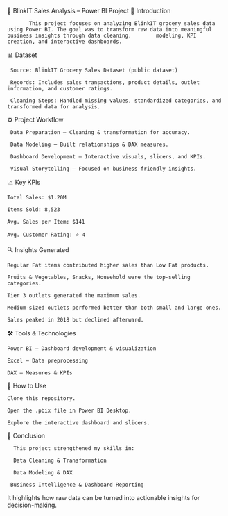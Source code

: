 🚀 BlinkIT Sales Analysis – Power BI Project
📌 Introduction

           This project focuses on analyzing BlinkIT grocery sales data using Power BI. The goal was to transform raw data into meaningful business insights through data cleaning,        modeling, KPI creation, and interactive dashboards.

📊 Dataset

     Source: BlinkIT Grocery Sales Dataset (public dataset)

     Records: Includes sales transactions, product details, outlet information, and customer ratings.

     Cleaning Steps: Handled missing values, standardized categories, and transformed data for analysis.

⚙️ Project Workflow

     Data Preparation – Cleaning & transformation for accuracy.

     Data Modeling – Built relationships & DAX measures.

     Dashboard Development – Interactive visuals, slicers, and KPIs.

     Visual Storytelling – Focused on business-friendly insights.

📈 Key KPIs

    Total Sales: $1.20M

    Items Sold: 8,523

    Avg. Sales per Item: $141

    Avg. Customer Rating: ⭐ 4

🔍 Insights Generated

    Regular Fat items contributed higher sales than Low Fat products.

    Fruits & Vegetables, Snacks, Household were the top-selling categories.

    Tier 3 outlets generated the maximum sales.

    Medium-sized outlets performed better than both small and large ones.

    Sales peaked in 2018 but declined afterward.

🛠 Tools & Technologies

    Power BI – Dashboard development & visualization

    Excel – Data preprocessing

    DAX – Measures & KPIs



📂 How to Use

    Clone this repository.

    Open the .pbix file in Power BI Desktop.

    Explore the interactive dashboard and slicers.

📢 Conclusion

      This project strengthened my skills in:

      Data Cleaning & Transformation

      Data Modeling & DAX

     Business Intelligence & Dashboard Reporting

It highlights how raw data can be turned into actionable insights for decision-making.
